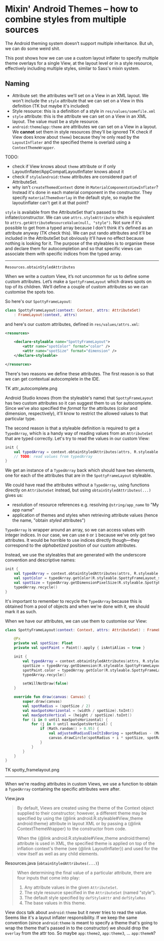 # Mixin' Android Themes – how to combine styles from multiple sources

The Android theming system doesn’t support multiple inheritance. But uh, we can do some weird shit.

This post shows how we can use a custom layout inflater to specify multiple theme overlays for a single View, at the layout level or in a style resource, effectively including multiple styles, similar to Sass's mixin system.

## Naming

- Attribute set: the attributes we'll set on a View in an XML layout. We won't include the `style` attribute that we can set on a View in this definition (TK but maybe it's included)
- Style resource: this is a definition of a style in `res/values/somefile.xml`
- `style` attribute: this is the attribute we can set on a View in an XML layout. The value must be a style resource.
- `android:theme`/`app:theme` are attributes we can set on a View in a layout. We **cannot** set them in style resources (they'll be ignored TK check if View does know about `theme`) because they're only read by the `LayoutInflater` and the specified theme is overlaid using a `ContextThemeWrapper`.

TODO:
- check if View knows about `theme` attribute or if only LayoutInflater/AppCompatLayoutInflater knows about it
- check if `style`/`android:theme` attributes are considered part of AttributeSet.
- why isn't `createThemedContext` done in `MaterialComponentsViewInflater`? Instead it's done in each material component in the constructor. They specify `materialThemeOverlay` in the default style, so maybe the layoutinflater can't get it at that point? 

`style` is available from the AttributeSet that's passed to the inflater/constructor. We can use `attrs.styleAttribute` which is equivalent to `attrs.getAttributeResourceValue(null, "style")`. Not sure if it's possible to get from a typed array because I don't think it's defined as an attribute anyway (TK check this). We can put rando attributes and it'll be included in the AttributeSet but obviously it'll have no effect because nothing is looking for it. The purpose of the styleables is to organise these and declare them for autocompletion and so that specific views can associate them with specific indices from the typed array.



---

`Resources.obtainStyledAttributes`

When we write a custom View, it’s not uncommon for us to define some custom attributes. Let’s make a `SpottyFrameLayout` which draws spots on top of its children. We’ll define a couple of custom attributes so we can customise the spots too.

So here's our `SpottyFrameLayout`:

```kotlin
class SpottyFrameLayout(context: Context, attrs: AttributeSet)
    : FrameLayout(context, attrs)
```

and here's our custom attributes, defined in `res/values/attrs.xml`:

```xml
<resources>

    <declare-styleable name="SpottyFrameLayout">
        <attr name="spotColor" format="color" />
        <attr name="spotSize" format="dimension" />
    </declare-styleable>

</resources>
```

There's two reasons we define these attributes. The first reason is so that we can get contextual autocomplete in the IDE.

TK attr_autocomplete.png

Android Studio knows (from the styleable's name) that `SpottyFrameLayout` has two custom attributes so it can suggest them to us for autocomplete. Since we've also specified the _format_ for the attributes (color and dimension, respectively), it'll know to restrict the allowed values to that particular type.

The second reason is that a styleable definition is required to get a `TypedArray`, which is a handy way of reading values from an `AttributeSet` that are typed correctly. Let's try to read the values in our custom View:

```kotlin
init {
    val typedArray = context.obtainStyledAttributes(attrs, R.styleable.SpottyFrameLayout)
    // TODO: read values from typedArray
}
```

We get an instance of a `TypedArray` back which should have two elements, one for each of the attributes that are in the `SpottyFrameLayout` styleable.

We could have read the attributes without a `TypedArray`, using functions directly on `AttributeSet` instead, but using `obtainStyledAttributes(...)` gives us:

- resolution of resource references e.g. resolving `@string/app_name` to "My app name"
- application of themes and styles when retrieving attribute values (hence the name, "obtain _styled_ attributes")

`TypedArray` is wrapper around an array, so we can access values with integer indices. In our case, we can use `0` or `1`  because we've only got two attributes. It would be horrible to use indices directly though—they correspond to the _alphabetized_ position of our custom attributes.

Instead, we use the styleables that are generated with the underscore convention and descriptive names:

```kotlin
init {
    val typedArray = context.obtainStyledAttributes(attrs, R.styleable.SpottyFrameLayout)
    val spotColor = typedArray.getColor(R.styleable.SpottyFrameLayout_spotColor, 0)
    val spotSize = typedArray.getDimensionPixelSize(R.styleable.SpottyFrameLayout_spotSize, 0)
    typedArray.recycle()
}
```

It's important to remember to recycle the `TypedArray` because this is obtained from a pool of objects and when we're done with it, we should mark it as such.

When we have our attributes, we can use them to customise our View:

```kotlin
class SpottyFrameLayout(context: Context, attrs: AttributeSet) : FrameLayout(context, attrs) {

    @Px
    private val spotSize: Float
    private val spotPaint = Paint().apply { isAntiAlias = true }

    init {
        val typedArray = context.obtainStyledAttributes(attrs, R.styleable.SpottyFrameLayout)
        spotSize = typedArray.getDimension(R.styleable.SpottyFrameLayout_spotSize, 0f)
        spotPaint.color = typedArray.getColor(R.styleable.SpottyFrameLayout_spotColor, 0)
        typedArray.recycle()

        setWillNotDraw(false)
    }

    override fun draw(canvas: Canvas) {
        super.draw(canvas)
        val spotRadius = (spotSize / 2)
        val maxSpotsHorizontal = (width / spotSize).toInt()
        val maxSpotsVertical = (height / spotSize).toInt()
        for (i in 0 until maxSpotsHorizontal) {
            for (j in 0 until maxSpotsVertical) {
                if (Math.random() > 0.95) {
                    val adjustedRadiusElseItIsBoring = spotRadius - (Math.random() * spotRadius).toFloat()
                    canvas.drawCircle(spotRadius + i * spotSize, spotRadius + j * spotSize, adjustedRadiusElseItIsBoring, spotPaint)
                }
            }
        }
    }
}
```

TK spotty_framelayout.png

---

When we're reading attributes in custom Views, we use a function to obtain a `TypedArray` containing the specific attributes were after.



View.java
>By default, Views are created using the theme of the Context object supplied to their constructor; however, a different theme may be specified by using the {@link android.R.styleable#View_theme android:theme} attribute in layout XML or by passing a {@link ContextThemeWrapper} to the constructor from code.
>
>When the {@link android.R.styleable#View_theme android:theme} attribute is used in XML, the specified theme is applied on top of the inflation context's theme (see {@link LayoutInflater}) and used for the view itself as well as any child elements.

Resources.java (`obtainStyledAttributes(...)`)
>When determining the final value of a particular attribute, there are four inputs that come into play:
>
>1. Any attribute values in the given `AttributeSet`.
>2. The style resource specified in the `AttributeSet` (named "style").
>3. The default style specified by `defStyleAttr` and     `defStyleRes`
>4. The base values in this theme.

View docs talk about `android:theme` but it never tries to read the value. Seems like it's a layout inflater responsibility.
If we keep the same convention (since `android:theme` is meant to specify a theme that's going to wrap the theme that's passed in to the constructor) we should drop the `overlay` from the attr too. So maybe `app:theme2`, `app:theme3`, ... `app:themeN`?